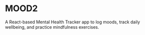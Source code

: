 # MOOD2
A React-based Mental Health Tracker app to log moods, track daily wellbeing, and practice mindfulness exercises.
